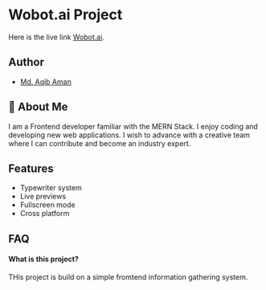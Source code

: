 # Wobot.ai Project

Here is the live link [Wobot.ai](https://wobotai.netlify.app/).

## Author

- [Md. Aqib Aman](https://github.com/Aqibaman)

## 🚀 About Me

I am a Frontend developer familiar with the MERN Stack. I enjoy
coding and developing new web applications. I wish to advance
with a creative team where I can contribute and become an
industry expert.

## Features

- Typewriter system
- Live previews
- Fullscreen mode
- Cross platform

## FAQ

#### What is this project?

THis project is build on a simple fromtend information gathering system.
